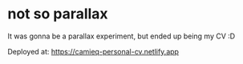 # not so parallax

It was gonna be a parallax experiment, but ended up being my CV :D

Deployed at: https://camieq-personal-cv.netlify.app
